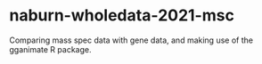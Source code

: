 # naburn-wholedata-2021-msc
Comparing mass spec data with gene data, and making use of the gganimate R package.
